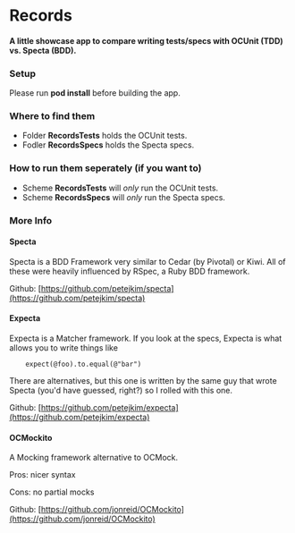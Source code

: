 Records
==
#### A little showcase app to compare writing tests/specs with OCUnit (TDD) vs. Specta (BDD).

### Setup

Please run __pod install__ before building the app.

### Where to find them

* Folder __RecordsTests__ holds the OCUnit tests.
* Fodler __RecordsSpecs__ holds the Specta specs.

### How to run them seperately (if you want to)

* Scheme __RecordsTests__ will _only_ run the OCUnit tests.
* Scheme __RecordsSpecs__ will _only_ run the Specta specs.

### More Info

#### Specta

Specta is a BDD Framework very similar to Cedar (by Pivotal) or Kiwi. All of these were heavily influenced by RSpec, a Ruby BDD framework.

Github: [https://github.com/petejkim/specta](https://github.com/petejkim/specta)

#### Expecta

Expecta is a Matcher framework. If you look at the specs, Expecta is what allows you to write things like 
		
		expect(@foo).to.equal(@"bar")
		
There are alternatives, but this one is written by the same guy that wrote Specta (you'd have guessed, right?) so I rolled with this one.    

Github: [https://github.com/petejkim/expecta](https://github.com/petejkim/expecta)

#### OCMockito

A Mocking framework alternative to OCMock.

Pros: nicer syntax

Cons: no partial mocks

Github: [https://github.com/jonreid/OCMockito](https://github.com/jonreid/OCMockito)


